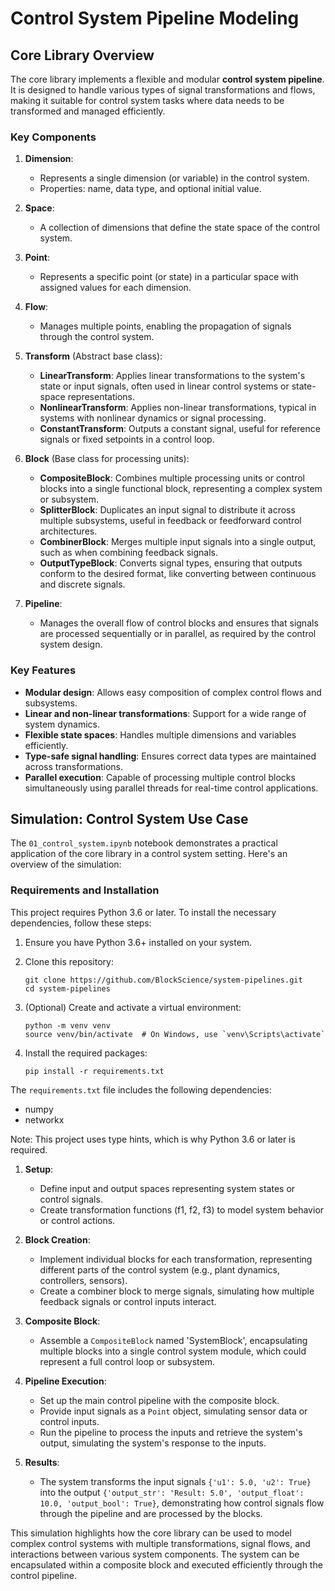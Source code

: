 # Control System Pipeline Modeling

## Core Library Overview

The core library implements a flexible and modular **control system pipeline**. It is designed to handle various types of signal transformations and flows, making it suitable for control system tasks where data needs to be transformed and managed efficiently.

### Key Components

1. **Dimension**:

   - Represents a single dimension (or variable) in the control system.
   - Properties: name, data type, and optional initial value.

2. **Space**:

   - A collection of dimensions that define the state space of the control system.

3. **Point**:

   - Represents a specific point (or state) in a particular space with assigned values for each dimension.

4. **Flow**:

   - Manages multiple points, enabling the propagation of signals through the control system.

5. **Transform** (Abstract base class):

   - **LinearTransform**: Applies linear transformations to the system's state or input signals, often used in linear control systems or state-space representations.
   - **NonlinearTransform**: Applies non-linear transformations, typical in systems with nonlinear dynamics or signal processing.
   - **ConstantTransform**: Outputs a constant signal, useful for reference signals or fixed setpoints in a control loop.

6. **Block** (Base class for processing units):

   - **CompositeBlock**: Combines multiple processing units or control blocks into a single functional block, representing a complex system or subsystem.
   - **SplitterBlock**: Duplicates an input signal to distribute it across multiple subsystems, useful in feedback or feedforward control architectures.
   - **CombinerBlock**: Merges multiple input signals into a single output, such as when combining feedback signals.
   - **OutputTypeBlock**: Converts signal types, ensuring that outputs conform to the desired format, like converting between continuous and discrete signals.

7. **Pipeline**:
   - Manages the overall flow of control blocks and ensures that signals are processed sequentially or in parallel, as required by the control system design.

### Key Features

- **Modular design**: Allows easy composition of complex control flows and subsystems.
- **Linear and non-linear transformations**: Support for a wide range of system dynamics.
- **Flexible state spaces**: Handles multiple dimensions and variables efficiently.
- **Type-safe signal handling**: Ensures correct data types are maintained across transformations.
- **Parallel execution**: Capable of processing multiple control blocks simultaneously using parallel threads for real-time control applications.

## Simulation: Control System Use Case

The `01_control_system.ipynb` notebook demonstrates a practical application of the core library in a control system setting. Here's an overview of the simulation:

### Requirements and Installation

This project requires Python 3.6 or later. To install the necessary dependencies, follow these steps:

1. Ensure you have Python 3.6+ installed on your system.

2. Clone this repository:

   ```
   git clone https://github.com/BlockScience/system-pipelines.git
   cd system-pipelines
   ```

3. (Optional) Create and activate a virtual environment:

   ```
   python -m venv venv
   source venv/bin/activate  # On Windows, use `venv\Scripts\activate`
   ```

4. Install the required packages:
   ```
   pip install -r requirements.txt
   ```

The `requirements.txt` file includes the following dependencies:

- numpy
- networkx

Note: This project uses type hints, which is why Python 3.6 or later is required.

1. **Setup**:

   - Define input and output spaces representing system states or control signals.
   - Create transformation functions (f1, f2, f3) to model system behavior or control actions.

2. **Block Creation**:

   - Implement individual blocks for each transformation, representing different parts of the control system (e.g., plant dynamics, controllers, sensors).
   - Create a combiner block to merge signals, simulating how multiple feedback signals or control inputs interact.

3. **Composite Block**:

   - Assemble a `CompositeBlock` named 'SystemBlock', encapsulating multiple blocks into a single control system module, which could represent a full control loop or subsystem.

4. **Pipeline Execution**:

   - Set up the main control pipeline with the composite block.
   - Provide input signals as a `Point` object, simulating sensor data or control inputs.
   - Run the pipeline to process the inputs and retrieve the system's output, simulating the system's response to the inputs.

5. **Results**:
   - The system transforms the input signals `{'u1': 5.0, 'u2': True}` into the output `{'output_str': 'Result: 5.0', 'output_float': 10.0, 'output_bool': True}`, demonstrating how control signals flow through the pipeline and are processed by the blocks.

This simulation highlights how the core library can be used to model complex control systems with multiple transformations, signal flows, and interactions between various system components. The system can be encapsulated within a composite block and executed efficiently through the control pipeline.
